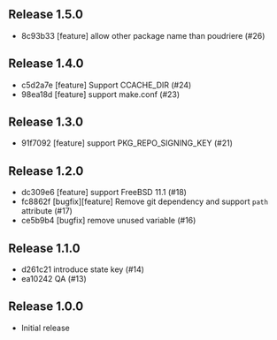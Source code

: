 ## Release 1.5.0

* 8c93b33 [feature] allow other package name than poudriere (#26)

## Release 1.4.0

* c5d2a7e [feature] Support CCACHE_DIR (#24)
* 98ea18d [feature] support make.conf (#23)

## Release 1.3.0

* 91f7092 [feature] support PKG_REPO_SIGNING_KEY (#21)

## Release 1.2.0

* dc309e6 [feature] support FreeBSD 11.1 (#18)
* fc8862f [bugfix][feature] Remove git dependency and support `path` attribute (#17)
* ce5b9b4 [bugfix] remove unused variable (#16)

## Release 1.1.0

* d261c21 introduce state key (#14)
* ea10242 QA (#13)

## Release 1.0.0

* Initial release
